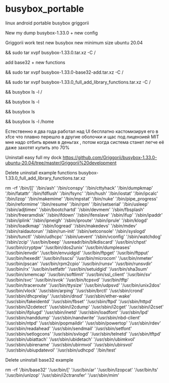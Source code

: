 # busybox_portable
linux android portable busybox griggorii

New my dump busybox-1.33.0 + new config

Griggorii work test new busybox new minimum size ubuntu 20.04

&& sudo tar xvpf busybox-1.33.0.tar.xz -C /

add base32 + new functions

&& sudo tar xvpf busybox-1.33.0-base32-add.tar.xz -C /

&& sudo tar xvpf busybox-1.33.0_full_add_library_functions.tar.xz -C /

&& busybox ls -l /

&& busybox ls -l

&& busybox ls

&& busybox ls -l /home


Естественно я два года работал над UI бесплатно кастомизируя его в xfce что плавно перешло в другие оболочки и щас 
под лицензией MIT мне надо отбить время в деньгах , потом когда система станет легче её даже захотят купить это 70%

Uninstall easy full my dock https://github.com/Griggorii/busybox-1.33.0-ubuntu-20.04/tree/master/Griggorii%20development

Delete uninstall example functions busybox-1.33.0_full_add_library_functions.tar.xz

rm -rf '/bin/[[' '/bin/ash' '/bin/conspy' '/bin/cttyhack' '/bin/dumpkmap' '/bin/fatattr' '/bin/fdflush' '/bin/fsync' '/bin/hush' '/bin/iostat' '/bin/ipcalc' '/bin/lzop' '/bin/makemime' '/bin/mpstat' '/bin/nuke' '/bin/pipe_progress' '/bin/reformime' '/bin/resume' '/bin/rpm' '/bin/setserial' '/bin/usleep' '/sbin/adjtimex' '/sbin/bootchartd' '/sbin/devmem' '/sbin/fbsplash' '/sbin/freeramdisk' '/sbin/ifdown' '/sbin/ifenslave' '/sbin/ifup' '/sbin/ipaddr' '/sbin/iplink' '/sbin/ipneigh' '/sbin/iproute' '/sbin/iprule' '/sbin/klogd' '/sbin/loadkmap' '/sbin/logread' '/sbin/makedevs' '/sbin/mdev' '/sbin/raidautorun' '/sbin/run-init' '/sbin/setconsole' '/sbin/syslogd' '/sbin/tunctl' '/sbin/udhcpc' '/sbin/uevent' '/sbin/vconfig' '/sbin/watchdog' '/sbin/zcip' '/usr/bin/beep' '/usreadr/bin/blkdiscard' '/usr/bin/chpst' '/usr/bin/cryptpw' '/usr/bin/dos2unix' '/usr/bin/dumpleases' '/usr/bin/envdir' '/usr/bin/envuidgid' '/usr/bin/ftpget' '/usr/bin/ftpput' '/usr/bin/hexedit' '/usr/bin/lsscsi' '/usr/bin/microcom' '/usr/bin/nmeter' '/usr/bin/pscan' '/usr/bin/rpm2cpio' '/usr/bin/runsv' '/usr/bin/runsvdir' '/usr/bin/rx' '/usr/bin/setfattr' '/usr/bin/setuidgid' '/usr/bin/sha3sum' '/usr/bin/smemcap' '/usr/bin/softlimit' '/usr/bin/ssl_client' '/usr/bin/sv' '/usr/bin/svc' '/usr/bin/svok' '/usr/bin/tcpsvd' '/usr/bin/tftp' '/usr/bin/traceroute' '/usr/bin/ttysize' '/usr/bin/udpsvd' '/usr/bin/unix2dos' '/usr/bin/vlock' '/usr/sbin/arping' '/usr/sbin/brctl' '/usr/sbin/crond' '/usr/sbin/dhcprelay' '/usr/sbin/dnsd' '/usr/sbin/ether-wake' '/usr/sbin/fakeidentd' '/usr/sbin/fbset' '/usr/sbin/ftpd' '/usr/sbin/httpd' '/usr/sbin/i2cdetect' '/usr/sbin/i2cdump' '/usr/sbin/i2cget' '/usr/sbin/i2cset' '/usr/sbin/ifplugd' '/usr/sbin/inetd' '/usr/sbin/loadfont' '/usr/sbin/lpd' '/usr/sbin/nanddump' '/usr/sbin/nandwrite' '/usr/sbin/nbd-client' '/usr/sbin/ntpd' '/usr/sbin/popmaildir' '/usr/sbin/powertop' '/usr/sbin/rdev' '/usr/sbin/readahead' '/usr/sbin/sendmail' '/usr/sbin/setfont' '/usr/sbin/setlogcons' '/usr/sbin/svlogd' '/usr/sbin/telnetd' '/usr/sbin/tftpd' '/usr/sbin/ubiattach' '/usr/sbin/ubidetach' '/usr/sbin/ubimkvol' '/usr/sbin/ubirename' '/usr/sbin/ubirmvol' '/usr/sbin/ubirsvol' '/usr/sbin/ubiupdatevol' '/usr/sbin/udhcpd' '/bin/test'

Delete uninstall base32 example

rm -rf '/bin/base32' '/usr/bin/[' '/usr/bin/ar' '/usr/bin/lzopcat' '/usr/bin/ts' '/usr/bin/unlzop' '/usr/sbin/i2ctransfer' '/usr/sbin/mim'
